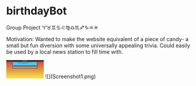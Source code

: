# birthdayBot
Group Project
♈♉♊♋♌♍♎♏♐♑♒♓

Motivation:
  Wanted to make the website equivalent of a piece of candy- a small but fun diversion with some universally appealing trivia. Could easily be used by a local news station to fill time with.

<img src = Screenshot1.png width=100>
![](Screenshot1.png)
